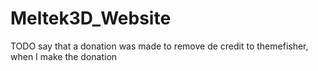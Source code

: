 # Meltek3D_Website
TODO say that a donation was made to remove de credit to themefisher, when I make the donation